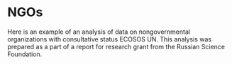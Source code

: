 # NGOs
Here is an example of an analysis of data on nongovernmental organizations with consultative status ECOSOS UN. This analysis was prepared as a part of a report for research grant from the Russian Science Foundation.
